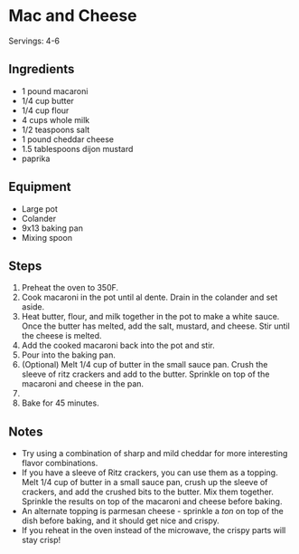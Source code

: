 Mac and Cheese
==============

Servings: 4-6

Ingredients
-----------

- 1 pound macaroni
- 1/4 cup butter
- 1/4 cup flour
- 4 cups whole milk
- 1/2 teaspoons salt
- 1 pound cheddar cheese
- 1.5 tablespoons dijon mustard
- paprika

Equipment
---------

- Large pot
- Colander
- 9x13 baking pan
- Mixing spoon

Steps
-----

1. Preheat the oven to 350F.
2. Cook macaroni in the pot until al dente. Drain in the colander and set aside.
3. Heat butter, flour, and milk together in the pot to make a white sauce. Once the butter has melted, add the salt, mustard, and cheese. Stir until the cheese is melted.
4. Add the cooked macaroni back into the pot and stir.
5. Pour into the baking pan.
6. (Optional) Melt 1/4 cup of butter in the small sauce pan. Crush the sleeve of ritz crackers and add to the butter. Sprinkle on top of the macaroni and cheese in the pan.
7. 
8. Bake for 45 minutes.

Notes
-----

- Try using a combination of sharp and mild cheddar for more interesting flavor combinations.
- If you have a sleeve of Ritz crackers, you can use them as a topping. Melt 1/4 cup of butter in a small sauce pan, crush up the sleeve of crackers, and add the crushed bits to the butter. Mix them together. Sprinkle the results on top of the macaroni and cheese before baking.
- An alternate topping is parmesan cheese - sprinkle a _ton_ on top of the dish before baking, and it should get nice and crispy.
- If you reheat in the oven instead of the microwave, the crispy parts will stay crisp!